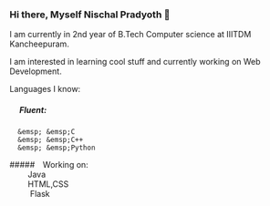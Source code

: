 ### Hi there, Myself Nischal Pradyoth 👋

I am currently in 2nd year of B.Tech Computer science at IIITDM Kancheepuram.

I am interested in learning cool stuff and currently working on Web Development.

Languages I know:  
##### &emsp; Fluent:  
      &emsp; &emsp;C    
      &emsp; &emsp;C++  
      &emsp; &emsp;Python    
#####&emsp;Working on:     
    &emsp; &emsp;Java  
    &emsp; &emsp;HTML,CSS  
    &emsp; &emsp; Flask  
